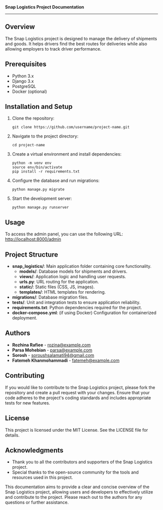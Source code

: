 **Snap Logistics Project Documentation**

---

## Overview
The Snap Logistics project is designed to manage the delivery of shipments and goods. It helps drivers find the best routes for deliveries while also allowing employers to track driver performance.

## Prerequisites
- Python 3.x
- Django 3.x
- PostgreSQL
- Docker (optional)

## Installation and Setup
1. Clone the repository:
   ```
   git clone https://github.com/username/project-name.git
   ```
2. Navigate to the project directory:
   ```
   cd project-name
   ```
3. Create a virtual environment and install dependencies:
   ```
   python -m venv env
   source env/bin/activate
   pip install -r requirements.txt
   ```
4. Configure the database and run migrations:
   ```
   python manage.py migrate
   ```
5. Start the development server:
   ```
   python manage.py runserver
   ```

## Usage
To access the admin panel, you can use the following URL: 
[http://localhost:8000/admin](http://localhost:8000/admin)

## Project Structure
- **snap_logistics/**: Main application folder containing core functionality.
  - **models/**: Database models for shipments and drivers.
  - **views/**: Application logic and handling user requests.
  - **urls.py**: URL routing for the application.
  - **static/**: Static files (CSS, JS, images).
  - **templates/**: HTML templates for rendering.
- **migrations/**: Database migration files.
- **tests/**: Unit and integration tests to ensure application reliability.
- **requirements.txt**: Python dependencies required for the project.
- **docker-compose.yml**: (if using Docker) Configuration for containerized deployment.

## Authors
- **Rozhina Rafiee** - [rozina@example.com](mailto:rozina@example.com)
- **Parsa Mohebian** - [parsa@example.com](mailto:parsa@example.com)
- **Sorosh** - [soroushsalamati94@gmail.com](soroushsalamati94@gmail.com)
- **Fatemeh Khanmohammadi** - [fatemeh@example.com](mailto:fatemeh@example.com)

## Contributing
If you would like to contribute to the Snap Logistics project, please fork the repository and create a pull request with your changes. Ensure that your code adheres to the project's coding standards and includes appropriate tests for new features.

## License
This project is licensed under the MIT License. See the LICENSE file for details.

## Acknowledgments
- Thank you to all the contributors and supporters of the Snap Logistics project.
- Special thanks to the open-source community for the tools and resources used in this project.

This documentation aims to provide a clear and concise overview of the Snap Logistics project, allowing users and developers to effectively utilize and contribute to the project. Please reach out to the authors for any questions or further assistance.
